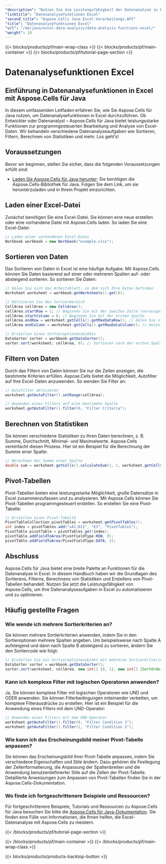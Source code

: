 ```yaml
---
"description": "Nutzen Sie die Leistungsfähigkeit der Datenanalyse in Excel mit Aspose.Cells für Java. Erfahren Sie mehr über Sortieren, Filtern, Berechnen und Pivot-Tabellen."
"linktitle": "Datenanalysefunktionen Excel"
"second_title": "Aspose.Cells Java Excel-Verarbeitungs-API"
"title": "Datenanalysefunktionen Excel"
"url": "/de/java/excel-data-analysis/data-analysis-functions-excel/"
"weight": 10
---
```


{{< blocks/products/pf/main-wrap-class >}}
{{< blocks/products/pf/main-container >}}
{{< blocks/products/pf/tutorial-page-section >}}

# Datenanalysefunktionen Excel


## Einführung in Datenanalysefunktionen in Excel mit Aspose.Cells für Java

In diesem umfassenden Leitfaden erfahren Sie, wie Sie Aspose.Cells für Java nutzen, um Datenanalysefunktionen in Excel durchzuführen. Ob Entwickler oder Datenanalyst – Aspose.Cells für Java bietet leistungsstarke Funktionen zur programmgesteuerten Bearbeitung und Analyse von Excel-Daten. Wir behandeln verschiedene Datenanalyseaufgaben wie Sortieren, Filtern, Berechnen von Statistiken und mehr. Los geht‘s!

## Voraussetzungen
Bevor wir beginnen, stellen Sie sicher, dass die folgenden Voraussetzungen erfüllt sind:

- [Laden Sie Aspose.Cells für Java herunter](https://releases.aspose.com/cells/java/): Sie benötigen die Aspose.Cells-Bibliothek für Java. Folgen Sie dem Link, um sie herunterzuladen und in Ihrem Projekt einzurichten.

## Laden einer Excel-Datei
Zunächst benötigen Sie eine Excel-Datei. Sie können eine neue erstellen oder eine vorhandene Datei mit Aspose.Cells laden. So laden Sie eine Excel-Datei:

```java
// Laden einer vorhandenen Excel-Datei
Workbook workbook = new Workbook("example.xlsx");
```

## Sortieren von Daten
Das Sortieren von Daten in Excel ist eine häufige Aufgabe. Mit Aspose.Cells können Sie Daten basierend auf einer oder mehreren Spalten auf- oder absteigend sortieren. So sortieren Sie Daten:

```java
// Holen Sie sich das Arbeitsblatt, in dem sich Ihre Daten befinden
Worksheet worksheet = workbook.getWorksheets().get(0);

// Definieren Sie den Sortierbereich
CellArea cellArea = new CellArea();
cellArea.startRow = 1; // Beginnen Sie mit der zweiten Zeile (vorausgesetzt, die erste Zeile besteht aus Überschriften).
cellArea.startColumn = 0; // Beginnen Sie mit der ersten Spalte
cellArea.endRow = worksheet.getCells().getMaxDataRow(); // Holen Sie sich die letzte Zeile mit Daten
cellArea.endColumn = worksheet.getCells().getMaxDataColumn(); // Holen Sie sich die letzte Spalte mit Daten

// Erstellen eines Sortieroptionenobjekts
DataSorter sorter = workbook.getDataSorter();
sorter.sort(worksheet, cellArea, 0); // Sortieren nach der ersten Spalte in aufsteigender Reihenfolge
```

## Filtern von Daten
Durch das Filtern von Daten können Sie nur die Zeilen anzeigen, die bestimmte Kriterien erfüllen. Aspose.Cells bietet die Möglichkeit, Autofilter auf Ihre Excel-Daten anzuwenden. So wenden Sie Filter an:

```java
// Autofilter aktivieren
worksheet.getAutoFilter().setRange(cellArea);

// Anwenden eines Filters auf eine bestimmte Spalte
worksheet.getAutoFilter().filter(0, "Filter Criteria");
```

## Berechnen von Statistiken
Sie können verschiedene Statistiken zu Ihren Daten berechnen, z. B. Summe, Durchschnitt, Minimal- und Maximalwerte. Aspose.Cells vereinfacht diesen Prozess. Hier ist ein Beispiel für die Berechnung der Summe einer Spalte:

```java
// Berechnen der Summe einer Spalte
double sum = worksheet.getCells().calculateSum(1, 1, worksheet.getCells().getMaxDataRow(), 1);
```

## Pivot-Tabellen
Pivot-Tabellen bieten eine leistungsstarke Möglichkeit, große Datensätze in Excel zusammenzufassen und zu analysieren. Mit Aspose.Cells können Sie Pivot-Tabellen programmgesteuert erstellen. So erstellen Sie eine Pivot-Tabelle:

```java
// Erstellen einer Pivot-Tabelle
PivotTableCollection pivotTables = worksheet.getPivotTables();
int index = pivotTables.add("=A1:D11", "E3", "PivotTable1");
PivotTable pivotTable = pivotTables.get(index);
pivotTable.addFieldToArea(PivotFieldType.ROW, 0);
pivotTable.addFieldToArea(PivotFieldType.DATA, 3);
```

## Abschluss
Aspose.Cells für Java bietet eine breite Palette an Funktionen für die Datenanalyse in Excel. In diesem Handbuch haben wir die Grundlagen des Sortierens, Filterns, Berechnens von Statistiken und Erstellens von Pivot-Tabellen behandelt. Nutzen Sie jetzt die Leistungsfähigkeit von Aspose.Cells, um Ihre Datenanalyseaufgaben in Excel zu automatisieren und zu optimieren.

## Häufig gestellte Fragen

### Wie wende ich mehrere Sortierkriterien an?

Sie können mehrere Sortierkriterien anwenden, indem Sie in den Sortieroptionen mehrere Spalten angeben. Um beispielsweise nach Spalte A aufsteigend und dann nach Spalte B absteigend zu sortieren, ändern Sie den Sortiercode wie folgt:

```java
// Erstellen Sie ein Sortieroptionenobjekt mit mehreren Sortierkriterien
DataSorter sorter = workbook.getDataSorter();
sorter.sort(worksheet, cellArea, new int[] {0, 1}, new int[] {SortOrder.ASCENDING, SortOrder.DESCENDING});
```

### Kann ich komplexe Filter mit logischen Operatoren anwenden?

Ja, Sie können komplexe Filter mit logischen Operatoren wie UND und ODER anwenden. Sie können Filterbedingungen miteinander verketten, um komplexe Filterausdrücke zu erstellen. Hier ist ein Beispiel für die Anwendung eines Filters mit dem UND-Operator:

```java
// Anwenden eines Filters mit dem UND-Operator
worksheet.getAutoFilter().filter(0, "Filter Condition 1");
worksheet.getAutoFilter().filter(1, "Filter Condition 2");
```

### Wie kann ich das Erscheinungsbild meiner Pivot-Tabelle anpassen?

Sie können das Erscheinungsbild Ihrer Pivot-Tabelle anpassen, indem Sie verschiedene Eigenschaften und Stile ändern. Dazu gehören die Festlegung der Zellenformatierung, die Anpassung der Spaltenbreiten und die Anwendung benutzerdefinierter Stile auf die Zellen der Pivot-Tabelle. Detaillierte Anweisungen zum Anpassen von Pivot-Tabellen finden Sie in der Aspose.Cells-Dokumentation.

### Wo finde ich fortgeschrittenere Beispiele und Ressourcen?

Für fortgeschrittenere Beispiele, Tutorials und Ressourcen zu Aspose.Cells für Java besuchen Sie bitte die [Aspose.Cells für Java-Dokumentation](https://reference.aspose.com/cells/java/). Sie finden eine Fülle von Informationen, die Ihnen helfen, die Excel-Datenanalyse mit Aspose.Cells zu meistern.

{{< /blocks/products/pf/tutorial-page-section >}}

{{< /blocks/products/pf/main-container >}}
{{< /blocks/products/pf/main-wrap-class >}}

{{< blocks/products/products-backtop-button >}}